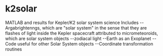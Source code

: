 # k2solar
MATLAB and results for Kepler/K2 solar system science
Includes 
--Argabrightenngs, which are "solar system" in the sense that they are flashes of light inside the 
Kepler spacecraft attributed to micrometeoroids, which are solar system objects
--zodiacal light
--Earth as an Exoplanet
--Code useful for other Solar System objects
--Coordinate transformation routines
